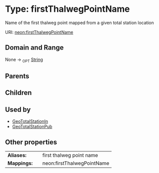 
# Type: firstThalwegPointName


Name of the first thalweg point mapped from a given total station location

URI: [neon:firstThalwegPointName](https://data.neonscience.org/firstThalwegPointName)


## Domain and Range

None ->  <sub>OPT</sub> [String](types/String.md)

## Parents


## Children


## Used by

 * [GeoTotalStationIn](GeoTotalStationIn.md)
 * [GeoTotalStationPub](GeoTotalStationPub.md)

## Other properties

|  |  |  |
| --- | --- | --- |
| **Aliases:** | | first thalweg point name |
| **Mappings:** | | neon:firstThalwegPointName |

